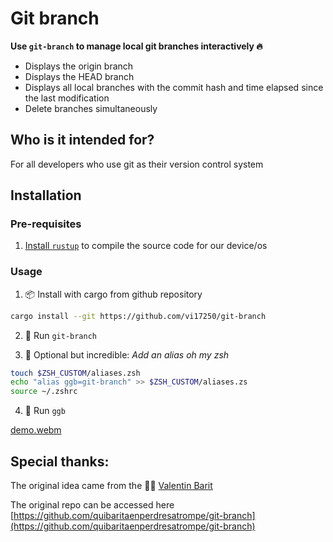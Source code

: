 # Git branch

**Use `git-branch` to manage local git branches interactively 🔥**

- Displays the origin branch
- Displays the HEAD branch
- Displays all local branches with the commit hash and time elapsed since the last modification
- Delete branches simultaneously

## Who is it intended for?

For all developers who use git as their version control system

## Installation

### Pre-requisites

1. [Install `rustup`](https://www.rust-lang.org/tools/install) to compile the source code for our device/os

### Usage

1. 📦 Install with cargo from github repository 
```bash 
cargo install --git https://github.com/vi17250/git-branch
```
 2. 🥈 Run `git-branch`

 3. 🚀 Optional but incredible: *Add an alias oh my zsh* 
```bash
touch $ZSH_CUSTOM/aliases.zsh
echo "alias ggb=git-branch" >> $ZSH_CUSTOM/aliases.zs
source ~/.zshrc 
```
4. 🥇 Run `ggb`

[demo.webm](https://github.com/user-attachments/assets/d1f6caf5-4cc1-4f3d-b4b0-748dd9e8db1c)

## Special thanks:

The original idea came from the 🧙‍♂️ [Valentin Barit](https://github.com/quibaritaenperdresatrompe)

The original repo can be accessed here [https://github.com/quibaritaenperdresatrompe/git-branch](https://github.com/quibaritaenperdresatrompe/git-branch)

